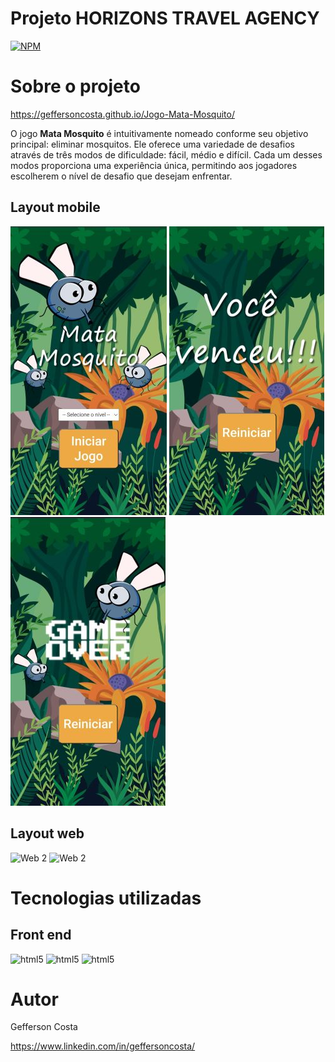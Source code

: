 # Projeto HORIZONS TRAVEL AGENCY
[![NPM](https://img.shields.io/npm/l/react)](https://github.com/GeffersonCosta/Jogo-Mata-Mosquito/blob/main/LICENSE) 

# Sobre o projeto

https://geffersoncosta.github.io/Jogo-Mata-Mosquito/

O jogo **Mata Mosquito** é intuitivamente nomeado conforme seu objetivo principal: eliminar mosquitos. Ele oferece uma variedade de desafios através de três modos de dificuldade: fácil, médio e difícil. Cada um desses modos proporciona uma experiência única, permitindo aos jogadores escolherem o nível de desafio que desejam enfrentar.

## Layout mobile
 ![Mobile 1](https://github.com/GeffersonCosta/Jogo-Mata-Mosquito/blob/main/assets/img1.jpg)
 ![Mobile 2](https://github.com/GeffersonCosta/Jogo-Mata-Mosquito/blob/main/assets/img2.jpg) 
 ![Mobile 3](https://github.com/GeffersonCosta/Jogo-Mata-Mosquito/blob/main/assets/img3.jpg)
 
## Layout web
  ![Web 2](https://github.com/RayMurras/horizons/blob/main/images/imgs-readme/web-img-index1.png)
  ![Web 2](https://github.com/RayMurras/horizons/blob/main/images/imgs-readme/web-img-index-cads.png)



# Tecnologias utilizadas

## Front end
 <div style="display: inline-block;">
   <img src="https://img.shields.io/badge/html5-%23E34F26.svg?style=for-the-badge&logo=html5&logoColor=white" alt="html5">
  </div>
   <div style="display: inline-block;">
   <img src="https://img.shields.io/badge/css3-%231572B6.svg?style=for-the-badge&logo=css3&logoColor=white" alt="html5">
  </div>
  <div style="display: inline-block;">
   <img src="https://img.shields.io/badge/javascript-%23323330.svg?style=for-the-badge&logo=javascript&logoColor=%23F7DF1E" alt="html5">
  </div>
 

# Autor

Gefferson Costa

https://www.linkedin.com/in/geffersoncosta/
